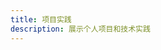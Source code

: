 ```yaml
---
title: 项目实践
description: 展示个人项目和技术实践
---
```


<CategoryPage
  title="🚀 项目实践"
  description="展示个人项目和技术实践"
  category="project"
/>
